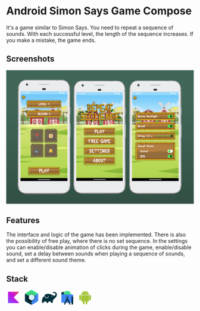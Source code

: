 # **Android Simon Says Game Compose**

It's a game similar to Simon Says. 
You need to repeat a sequence of sounds. With each successful level, the length of the sequence increases. If you make a mistake, the game ends.

## **Screenshots**
![SimonSaysGameScreenshot](misc/SimonSaysGameScreenshot.png)

## **Features**

The interface and logic of the game has been implemented. 
There is also the possibility of free play, where there is no set sequence.
In the settings you can enable/disable animation of clicks during the game, enable/disable sound, set a delay between sounds when playing a sequence of sounds, and set a different sound theme.

## **Stack**

<div>
    <img src="https://github.com/devicons/devicon/blob/master/icons/kotlin/kotlin-original.svg"width="40" height="40"/>&nbsp;
    <img src="https://github.com/devicons/devicon/blob/master/icons/jetpackcompose/jetpackcompose-original.svg"width="40" height="40"/>&nbsp;
    <img src="https://github.com/devicons/devicon/blob/master/icons/gradle/gradle-original.svg"width="40" height="40"/>&nbsp;
    <img src="https://github.com/devicons/devicon/blob/master/icons/androidstudio/androidstudio-original.svg"width="40" height="40"/>&nbsp;
    <img src="https://github.com/devicons/devicon/blob/master/icons/android/android-original.svg"width="40" height="40"/>
</div>
